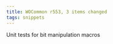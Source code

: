 ```yaml
---
title: WOCommon r553, 3 items changed
tags: snippets
---
```


Unit tests for bit manipulation macros

